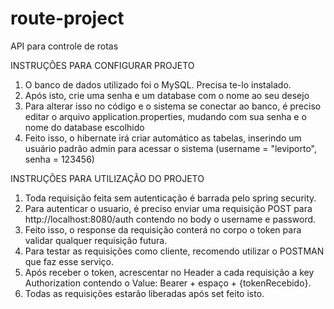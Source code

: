 # route-project
API para controle de rotas

INSTRUÇÕES PARA CONFIGURAR PROJETO

1. O banco de dados utilizado foi o MySQL. Precisa te-lo instalado.
2. Após isto, crie uma senha e um database com o nome ao seu desejo
3. Para alterar isso no código e o sistema se conectar ao banco, é preciso editar o arquivo application.properties, mudando com sua senha e o nome do database escolhido
4. Feito isso, o hibernate irá criar automático as tabelas, inserindo um usuário padrão admin para acessar o sistema (username = "leviporto", senha = 123456)

INSTRUÇÕES PARA UTILIZAÇÃO DO PROJETO

1. Toda requisição feita sem autenticação é barrada pelo spring security.
2. Para autenticar o usuario, é preciso enviar uma requisição POST para http://localhost:8080/auth contendo no body o username e password.
3. Feito isso, o response da requisição conterá no corpo o token para validar qualquer requisição futura.
4. Para testar as requisições como cliente, recomendo utilizar o POSTMAN que faz esse serviço.
5. Após receber o token, acrescentar no Header a cada requisição a key Authorization contendo o Value: Bearer + espaço + {tokenRecebido}.
6. Todas as requisições estarão liberadas após set feito isto.
